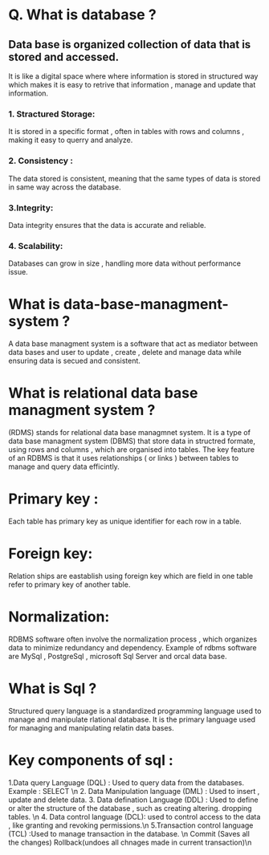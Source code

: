 # Q. What is database ?
## Data base is organized collection of data that is stored and accessed.
 It is like a digital space where where information is stored in structured way which makes it is easy to retrive that information , manage and update that information.

### 1. Stractured Storage:
It is stored in a specific format , often in tables with rows and columns , making it easy to querry and analyze.
### 2. Consistency :
The data stored is consistent, meaning that the same types of data is stored in same way across the database.

### 3.Integrity:
Data integrity ensures that the data is accurate and reliable.

### 4. Scalability: 
Databases can grow in size , handling more data without performance issue.


# What is data-base-managment-system ?
A data base managment system is a software that act as mediator between data bases and user to update , create , delete and manage data while ensuring data is secued and consistent.

# What is relational data base managment system  ?
(RDMS) stands for relational data base managmnet system. It is a type of data base managment system (DBMS) that store data in structred formate, using rows and columns , which are organised into tables. The key feature of an RDBMS is that it uses relationships ( or links ) between tables to manage and query data efficintly.

# Primary key : 
Each table has primary key as unique identifier for each row  in a table.

# Foreign key:
Relation ships are eastablish using foreign key which are field in one table refer to primary key of another table.

# Normalization:
RDBMS software  often involve the normalization process , which organizes data to minimize redundancy and dependency. Example of rdbms software are MySql , PostgreSql , microsoft Sql Server and orcal data base.

# What is Sql ?
Structured query language is a standardized programming language used to manage and manipulate rlational database. It is the primary language used for managing and manipulating relatin data bases.

# Key components of sql :
1.Data query Language (DQL) : Used to query data from the databases.
Example : SELECT \n
2. Data Manipulation language (DML) : Used to insert , update and delete data.
3.  Data defination Language (DDL) :  Used to define or alter the structure of the database , such as creating altering.  dropping tables. \n
4. Data control language (DCL): used to control access to the data , like granting and revoking permissions.\n
5.Transaction control language (TCL) :Used to manage transaction in the database. \n
Commit (Saves all the changes)
Rollback(undoes all chnages made in current transaction)\n

